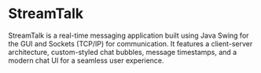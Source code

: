 # StreamTalk
StreamTalk is a real-time messaging application built using Java Swing for the GUI and Sockets (TCP/IP) for communication. It features a client-server architecture, custom-styled chat bubbles, message timestamps, and a modern chat UI for a seamless user experience.
